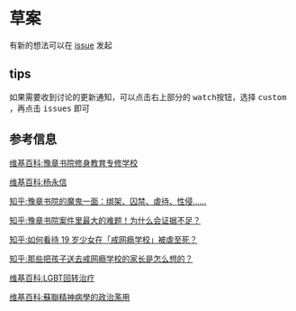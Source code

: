 # 草案

有新的想法可以在 [issue](https://github.com/Lizard-Lab/draft/issues) 发起

## tips 
如果需要收到讨论的更新通知，可以点击右上部分的 <kbd>watch</kbd>按钮，选择 <kbd>custom</kbd> ，再点击 <kbd>issues</kbd> 即可

## 参考信息
[维基百科:豫章书院修身教育专修学校](https://zh.wikipedia.org/wiki/%E8%B1%AB%E7%AB%A0%E4%B9%A6%E9%99%A2%E4%BF%AE%E8%BA%AB%E6%95%99%E8%82%B2%E4%B8%93%E4%BF%AE%E5%AD%A6%E6%A0%A1)

[维基百科:杨永信](https://zh.wikipedia.org/wiki/%E6%9D%A8%E6%B0%B8%E4%BF%A1)

[知乎:豫章书院的魔鬼一面：绑架、囚禁、虐待、性侵……](https://zhuanlan.zhihu.com/p/85198704)

[知乎:豫章书院案件里最大的难题！为什么会证据不足？](https://zhuanlan.zhihu.com/p/88560153)

[知乎:如何看待 19 岁少女在「戒网瘾学校」被虐至死？](https://www.zhihu.com/question/24205341)

[知乎:那些把孩子送去戒网瘾学校的家长是怎么想的？](https://www.zhihu.com/question/67605875)

[维基百科:LGBT回转治疗](https://zh.wikipedia.org/wiki/LGBT%E8%BF%B4%E8%BD%89%E6%B2%BB%E7%99%82#21%E4%B8%96%E7%B4%80)

[维基百科:蘇聯精神病學的政治濫用](https://zh.wikipedia.org/wiki/%E8%98%87%E8%81%AF%E7%B2%BE%E7%A5%9E%E7%97%85%E5%AD%B8%E7%9A%84%E6%94%BF%E6%B2%BB%E6%BF%AB%E7%94%A8)
